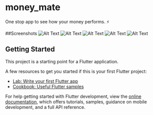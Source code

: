 # money_mate

One stop app to see how your money performs. ⚡

##Screenshots
![Alt Text](https://github.com/yashraj0408/Money_Mate/blob/master/screenshots/s1.png)
![Alt Text](https://github.com/yashraj0408/Money_Mate/blob/master/screenshots/s2.jpg)
![Alt Text](https://github.com/yashraj0408/Money_Mate/blob/master/screenshots/s3.png)
![Alt Text](https://github.com/yashraj0408/Money_Mate/blob/master/screenshots/s4.jpg)
![Alt Text](https://github.com/yashraj0408/Money_Mate/blob/master/screenshots/s5.jpg)


## Getting Started

This project is a starting point for a Flutter application.

A few resources to get you started if this is your first Flutter project:

- [Lab: Write your first Flutter app](https://docs.flutter.dev/get-started/codelab)
- [Cookbook: Useful Flutter samples](https://docs.flutter.dev/cookbook)

For help getting started with Flutter development, view the
[online documentation](https://docs.flutter.dev/), which offers tutorials,
samples, guidance on mobile development, and a full API reference.
